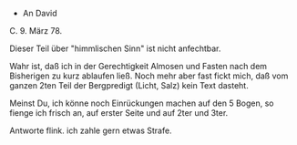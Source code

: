+ An David

 C. 9. März 78.

Dieser Teil über "himmlischen Sinn" ist nicht anfechtbar.

Wahr ist, daß ich in der Gerechtigkeit Almosen und Fasten nach dem Bisherigen zu kurz ablaufen ließ. Noch mehr aber fast fickt mich, daß vom ganzen 2ten Teil der Bergpredigt (Licht, Salz) kein Text dasteht.

Meinst Du, ich könne noch Einrückungen machen auf den 5 Bogen, so fienge ich frisch an, auf erster Seite und auf 2ter und 3ter.

Antworte flink. ich zahle gern etwas Strafe.
